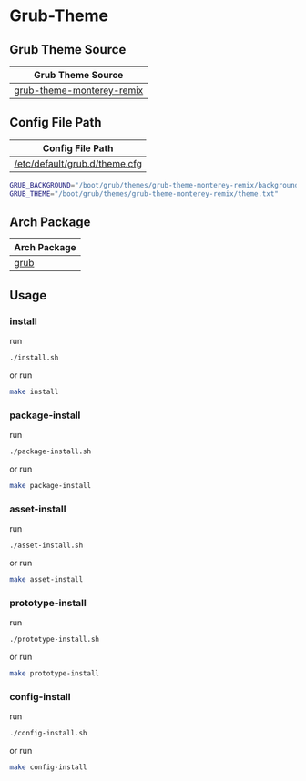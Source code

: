 

# Grub-Theme


## Grub Theme Source

| Grub Theme Source |
| --- |
| [grub-theme-monterey-remix](https://github.com/samwhelp/grub-theme-remix/tree/grub-theme-monterey-remix) |


## Config File Path

| Config File Path |
| --- |
| [/etc/default/grub.d/theme.cfg](./asset/overlay/etc/default/grub.d/theme.cfg) |

``` sh
GRUB_BACKGROUND="/boot/grub/themes/grub-theme-monterey-remix/background.jpg"
GRUB_THEME="/boot/grub/themes/grub-theme-monterey-remix/theme.txt"
```




## Arch Package

| Arch Package |
| --- |
| [grub](https://archlinux.org/packages/core/x86_64/grub/) |




## Usage


### install

run

``` sh
./install.sh
```

or run

``` sh
make install
```


### package-install

run

``` sh
./package-install.sh
```

or run

``` sh
make package-install
```


### asset-install

run

``` sh
./asset-install.sh
```

or run

``` sh
make asset-install
```


### prototype-install

run

``` sh
./prototype-install.sh
```

or run

``` sh
make prototype-install
```


### config-install

run

``` sh
./config-install.sh
```

or run

``` sh
make config-install
```
